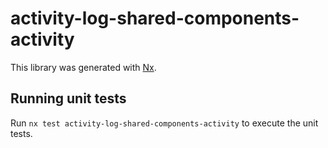 # activity-log-shared-components-activity

This library was generated with [Nx](https://nx.dev).

## Running unit tests

Run `nx test activity-log-shared-components-activity` to execute the unit tests.
